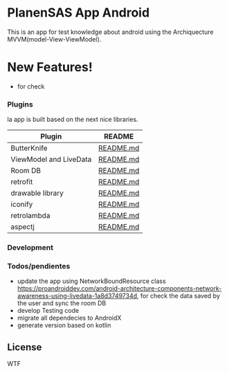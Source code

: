 # PlanenSAS App Android


This is an app for test knowledge about android using the Archiquecture MVVM(model-View-ViewModel).

# New Features!

  - for check

### Plugins

la app is built based on the next nice libraries.

| Plugin | README |
| ------ | ------ |
| ButterKnife |             [README.md][PlDb] |
| ViewModel and LiveData |  [README.md][PlGh] |
| Room DB |                 [README.md][PlGd] |
| retrofit |                [README.md][PlOd] |
| drawable library |        [README.md][PlMe] |
| iconify |                 [README.md][PlGa] |
| retrolambda |             [README.md][PlRL] |
| aspectj |                 [README.md][PlAJ] |


### Development


### Todos/pendientes

 - update the app using NetworkBoundResource class https://proandroiddev.com/android-architecture-components-network-awareness-using-livedata-1a8d3749734d, for check the data saved by the user and sync the room DB
 - develop Testing code
 - migrate all dependecies to AndroidX
 - generate version based on kotlin

License
----

WTF


[//]: # (These are reference links used in the body of this note and get stripped out when the markdown processor does its job. There is no need to format nicely because it shouldn't be seen. Thanks SO - http://stackoverflow.com/questions/4823468/store-comments-in-markdown-syntax)

   [PlDb]: <https://jakewharton.github.io/butterknife/>
   [PlGh]: <https://developer.android.com/jetpack/docs/guide>
   [PlGd]: <https://developer.android.com/topic/libraries/architecture/room>
   [PlOd]: <https://square.github.io/retrofit/>
   [PlMe]: <https://github.com/mikepenz/MaterialDrawer>
   [PlGa]: <https://github.com/mikepenz/Android-Iconics>
   [PlRL]: <https://github.com/evant/gradle-retrolambda>
   [PlAJ]: <https://github.com/Archinamon/android-gradle-aspectj>
